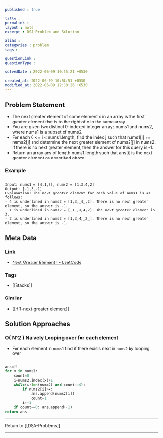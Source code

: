 ```yaml
---
published : true

title : 
permalink : 
layout : note
excerpt : DSA Problem and Solution

alias : 
categories : problem
tags : 

questionLink : 
questionType : 

solvedDate : 2022-06-09 10:55:21 +0530

created_at: 2022-06-09 10:58:51 +0530
modified_at: 2022-06-09 12:38:26 +0530
---
```


## Problem Statement

- The next greater element of some element x in an array is the first greater element that is to the right of x in the same array.
- You are given two distinct 0-indexed integer arrays nums1 and nums2, where nums1 is a subset of nums2.
- For each 0 <= i < nums1.length, find the index j such that nums1[i] == nums2[j] and determine the next greater element of nums2[j] in nums2. If there is no next greater element, then the answer for this query is -1.
- Return an array ans of length nums1.length such that ans[i] is the next greater element as described above.


### Example

```

Input: nums1 = [4,1,2], nums2 = [1,3,4,2]
Output: [-1,3,-1]
Explanation: The next greater element for each value of nums1 is as follows:
- 4 is underlined in nums2 = [1,3,_4_,2]. There is no next greater element, so the answer is -1.
- 1 is underlined in nums2 = [_1_,3,4,2]. The next greater element is 3.
- 2 is underlined in nums2 = [1,3,4,_2_]. There is no next greater element, so the answer is -1.

```

## Meta Data

### Link 

- [Next Greater Element I - LeetCode](https://leetcode.com/problems/next-greater-element-i/)

### Tags 

- [[Stacks]]

### Similar 

- [[HR-next-greater-element]]

## Solution Approaches

### O( N^2 ) Naively Looping over for each element

- For each element in `nums1` find if there exists next in `nums2` by looping over

```python

ans=[]
for x in nums1:
	count=0
	i=nums2.index(x)+1
	while(i<len(nums2) and count==0):
		if nums2[i]>x:
			ans.append(nums2[i])
			count=1
		i+=1
	if count==0: ans.append(-1)
return ans

```


---

Return to [[DSA-Problems]]

---
